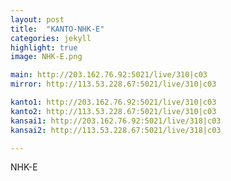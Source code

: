 ```yaml
---
layout: post
title:  "KANTO-NHK-E"
categories: jekyll
highlight: true
image: NHK-E.png

main: http://203.162.76.92:5021/live/310|c03
mirror: http://113.53.228.67:5021/live/310|c03

kanto1: http://203.162.76.92:5021/live/310|c03
kanto2: http://113.53.228.67:5021/live/310|c03
kansai1: http://203.162.76.92:5021/live/318|c03
kansai2: http://113.53.228.67:5021/live/318|c03

---
```

NHK-E
